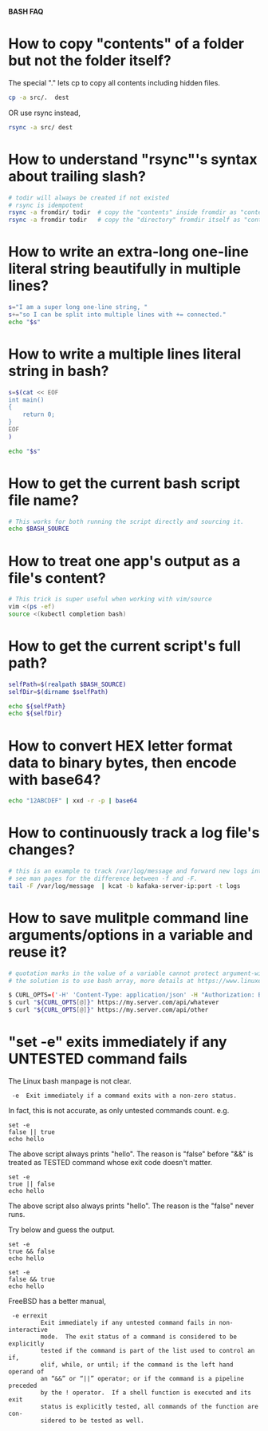 **BASH FAQ**

# How to copy "contents" of a folder but not the folder itself?

The special "." lets cp to copy all contents including hidden files.
```bash
cp -a src/.  dest
```

OR use rsync instead,
```bash
rsync -a src/ dest
```

# How to understand "rsync"'s syntax about trailing slash?

```bash
# todir will always be created if not existed
# rsync is idempotent
rsync -a fromdir/ todir  # copy the "contents" inside fromdir as "contents" under todir
rsync -a fromdir todir   # copy the "directory" fromdir itself as "contents" under todir
```

# How to write an extra-long one-line literal string beautifully in multiple lines?

```bash
s="I am a super long one-line string, "
s+="so I can be split into multiple lines with += connected."
echo "$s"
```

# How to write a multiple lines literal string in bash? 

```bash
s=$(cat << EOF
int main()
{
    return 0;
}
EOF
)

echo "$s"
```

# How to get the current bash script file name?

```bash
# This works for both running the script directly and sourcing it.
echo $BASH_SOURCE
```

# How to treat one app's output as a file's content?

```bash
# This trick is super useful when working with vim/source
vim <(ps -ef)
source <(kubectl completion bash)
```

# How to get the current script's full path?
```bash
selfPath=$(realpath $BASH_SOURCE)
selfDir=$(dirname $selfPath)

echo ${selfPath}
echo ${selfDir}
```

# How to convert HEX letter format data to binary bytes, then encode with base64?
```bash
echo "12ABCDEF" | xxd -r -p | base64 
```

# How to continuously track a log file's changes?
```bash
# this is an example to track /var/log/message and forward new logs into a kafka broker
# see man pages for the difference between -f and -F.
tail -F /var/log/message  | kcat -b kafaka-server-ip:port -t logs
```

# How to save mulitple command line arguments/options in a variable and reuse it?
```bash
# quotation marks in the value of a variable cannot protect argument-with-spaces.
# the solution is to use bash array, more details at https://www.linuxexam.net/2023/07/how-bash-processes-command-args-with.html.

$ CURL_OPTS=('-H' 'Content-Type: application/json' -H "Authorization: BASIC $(echo -n $USERNAME:$PASSWORD | base64)")
$ curl "${CURL_OPTS[@]}" https://my.server.com/api/whatever
$ curl "${CURL_OPTS[@]}" https://my.server.com/api/other
```

# "set -e" exits immediately if any **UNTESTED** command fails
The Linux bash manpage is not clear.
```
 -e  Exit immediately if a command exits with a non-zero status.
```
In fact, this is not accurate, as only untested commands count.
e.g.
```
set -e
false || true
echo hello
```
The above script always prints "hello". The reason is "false" before "&&" is treated as TESTED command whose exit code doesn't matter.

```
set -e
true || false
echo hello
```
The above script also always prints "hello". The reason is the "false" never runs.

Try below and guess the output.
```
set -e
true && false
echo hello
```
```
set -e
false && true
echo hello
```
FreeBSD has a better manual,
```
 -e errexit
         Exit immediately if any untested command fails in non-interactive
         mode.  The exit status of a command is considered to be explicitly
         tested if the command is part of the list used to control an if,
         elif, while, or until; if the command is the left hand operand of
         an “&&” or “||” operator; or if the command is a pipeline preceded
         by the ! operator.  If a shell function is executed and its exit
         status is explicitly tested, all commands of the function are con‐
         sidered to be tested as well.
```
